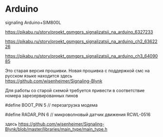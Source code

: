 # Arduino
signaling Arduino+SIM800L

https://pikabu.ru/story/proekt_gsmgprs_signalizatsii_na_arduino_6327233

https://pikabu.ru/story/proekt_gsmgprs_signalizatsii_na_arduino_ch2_6362226

https://pikabu.ru/story/proekt_gsmgprs_signalizatsii_na_arduino_ch3_6409085

Это старая версия прошивки.
Новая прошивка с поддержкой смс на русском языке находится здесь
https://github.com/wisenheimer/Signaling-Blynk

Для работы со старой схемой требуется привести в соответствие номера зарезервированных пинов

#define	BOOT_PIN  5 // перезагрузка модема

#define RADAR_PIN 6 // микроволновый датчик движения RCWL-0516

здесь https://github.com/wisenheimer/Signaling-Blynk/blob/master/libraries/main_type/main_type.h
